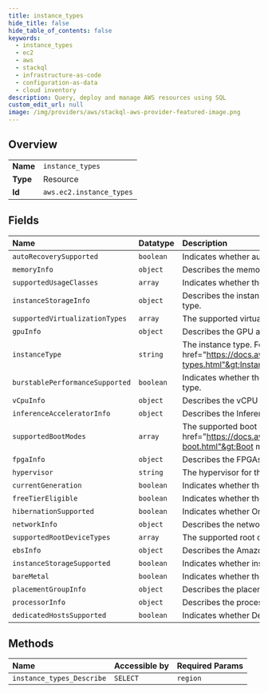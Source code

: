 ```yaml
---
title: instance_types
hide_title: false
hide_table_of_contents: false
keywords:
  - instance_types
  - ec2
  - aws    
  - stackql
  - infrastructure-as-code
  - configuration-as-data
  - cloud inventory
description: Query, deploy and manage AWS resources using SQL
custom_edit_url: null
image: /img/providers/aws/stackql-aws-provider-featured-image.png
---
```

  
    

## Overview
<table><tbody>
<tr><td><b>Name</b></td><td><code>instance_types</code></td></tr>
<tr><td><b>Type</b></td><td>Resource</td></tr>
<tr><td><b>Id</b></td><td><code>aws.ec2.instance_types</code></td></tr>
</tbody></table>

## Fields
| Name | Datatype | Description |
|:-----|:---------|:------------|
| `autoRecoverySupported` | `boolean` | Indicates whether auto recovery is supported. |
| `memoryInfo` | `object` | Describes the memory for the instance type. |
| `supportedUsageClasses` | `array` | Indicates whether the instance type is offered for spot or On-Demand. |
| `instanceStorageInfo` | `object` | Describes the instance store features that are supported by the instance type. |
| `supportedVirtualizationTypes` | `array` | The supported virtualization types. |
| `gpuInfo` | `object` | Describes the GPU accelerators for the instance type. |
| `instanceType` | `string` | The instance type. For more information, see &lt;a href="https://docs.aws.amazon.com/AWSEC2/latest/UserGuide/instance-types.html"&gt;Instance types&lt;/a&gt; in the &lt;i&gt;Amazon EC2 User Guide&lt;/i&gt;. |
| `burstablePerformanceSupported` | `boolean` | Indicates whether the instance type is a burstable performance instance type. |
| `vCpuInfo` | `object` | Describes the vCPU configurations for the instance type. |
| `inferenceAcceleratorInfo` | `object` | Describes the Inference accelerators for the instance type. |
| `supportedBootModes` | `array` | The supported boot modes. For more information, see &lt;a href="https://docs.aws.amazon.com/AWSEC2/latest/UserGuide/ami-boot.html"&gt;Boot modes&lt;/a&gt; in the &lt;i&gt;Amazon EC2 User Guide&lt;/i&gt;. |
| `fpgaInfo` | `object` | Describes the FPGAs for the instance type. |
| `hypervisor` | `string` | The hypervisor for the instance type. |
| `currentGeneration` | `boolean` | Indicates whether the instance type is current generation. |
| `freeTierEligible` | `boolean` | Indicates whether the instance type is eligible for the free tier. |
| `hibernationSupported` | `boolean` | Indicates whether On-Demand hibernation is supported. |
| `networkInfo` | `object` | Describes the networking features of the instance type. |
| `supportedRootDeviceTypes` | `array` | The supported root device types. |
| `ebsInfo` | `object` | Describes the Amazon EBS features supported by the instance type. |
| `instanceStorageSupported` | `boolean` | Indicates whether instance storage is supported. |
| `bareMetal` | `boolean` | Indicates whether the instance is a bare metal instance type. |
| `placementGroupInfo` | `object` | Describes the placement group support of the instance type. |
| `processorInfo` | `object` | Describes the processor used by the instance type. |
| `dedicatedHostsSupported` | `boolean` | Indicates whether Dedicated Hosts are supported on the instance type. |
## Methods
| Name | Accessible by | Required Params |
|:-----|:--------------|:----------------|
| `instance_types_Describe` | `SELECT` | `region` |

